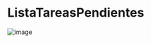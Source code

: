 # ListaTareasPendientes

![image](https://user-images.githubusercontent.com/61714322/226642509-dcfe8ef9-d52f-4111-b67f-746920f07487.png)

